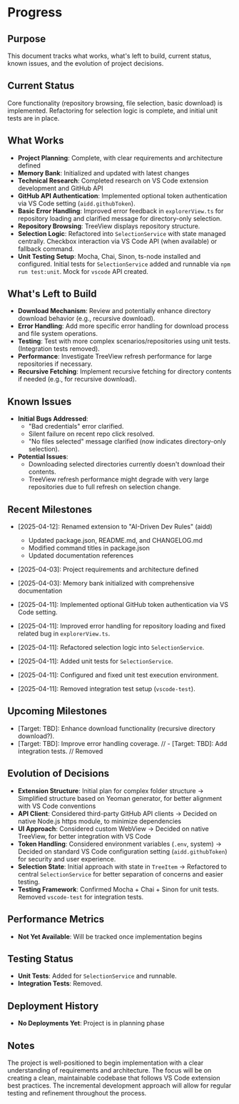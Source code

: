 # Progress

## Purpose

This document tracks what works, what's left to build, current status, known issues, and the evolution of project decisions.

## Current Status

Core functionality (repository browsing, file selection, basic download) is implemented. Refactoring for selection logic is complete, and initial unit tests are in place.

## What Works

- **Project Planning**: Complete, with clear requirements and architecture defined
- **Memory Bank**: Initialized and updated with latest changes
- **Technical Research**: Completed research on VS Code extension development and GitHub API
- **GitHub API Authentication**: Implemented optional token authentication via VS Code setting (`aidd.githubToken`).
- **Basic Error Handling**: Improved error feedback in `explorerView.ts` for repository loading and clarified message for directory-only selection.
- **Repository Browsing**: TreeView displays repository structure.
- **Selection Logic**: Refactored into `SelectionService` with state managed centrally. Checkbox interaction via VS Code API (when available) or fallback command.
- **Unit Testing Setup**: Mocha, Chai, Sinon, ts-node installed and configured. Initial tests for `SelectionService` added and runnable via `npm run test:unit`. Mock for `vscode` API created.

## What's Left to Build

- **Download Mechanism**: Review and potentially enhance directory download behavior (e.g., recursive download).
- **Error Handling**: Add more specific error handling for download process and file system operations.
- **Testing**: Test with more complex scenarios/repositories using unit tests. (Integration tests removed).
- **Performance**: Investigate TreeView refresh performance for large repositories if necessary.
- **Recursive Fetching**: Implement recursive fetching for directory contents if needed (e.g., for recursive download).

## Known Issues

- **Initial Bugs Addressed**:
  - "Bad credentials" error clarified.
  - Silent failure on recent repo click resolved.
  - "No files selected" message clarified (now indicates directory-only selection).
- **Potential Issues**:
  - Downloading selected directories currently doesn't download their contents.
  - TreeView refresh performance might degrade with very large repositories due to full refresh on selection change.

## Recent Milestones

- [2025-04-12]: Renamed extension to "AI-Driven Dev Rules" (aidd)
  - Updated package.json, README.md, and CHANGELOG.md
  - Modified command titles in package.json
  - Updated documentation references

- [2025-04-03]: Project requirements and architecture defined
- [2025-04-03]: Memory bank initialized with comprehensive documentation
- [2025-04-11]: Implemented optional GitHub token authentication via VS Code setting.
- [2025-04-11]: Improved error handling for repository loading and fixed related bug in `explorerView.ts`.
- [2025-04-11]: Refactored selection logic into `SelectionService`.
- [2025-04-11]: Added unit tests for `SelectionService`.
- [2025-04-11]: Configured and fixed unit test execution environment.
- [2025-04-11]: Removed integration test setup (`vscode-test`).

## Upcoming Milestones

- [Target: TBD]: Enhance download functionality (recursive directory download?).
- [Target: TBD]: Improve error handling coverage.
// - [Target: TBD]: Add integration tests. // Removed

## Evolution of Decisions

- **Extension Structure**: Initial plan for complex folder structure → Simplified structure based on Yeoman generator, for better alignment with VS Code conventions
- **API Client**: Considered third-party GitHub API clients → Decided on native Node.js https module, to minimize dependencies
- **UI Approach**: Considered custom WebView → Decided on native TreeView, for better integration with VS Code
- **Token Handling**: Considered environment variables (`.env`, system) → Decided on standard VS Code configuration setting (`aidd.githubToken`) for security and user experience.
- **Selection State**: Initial approach with state in `TreeItem` → Refactored to central `SelectionService` for better separation of concerns and easier testing.
- **Testing Framework**: Confirmed Mocha + Chai + Sinon for unit tests. Removed `vscode-test` for integration tests.

## Performance Metrics

- **Not Yet Available**: Will be tracked once implementation begins

## Testing Status

- **Unit Tests**: Added for `SelectionService` and runnable.
- **Integration Tests**: Removed.

## Deployment History

- **No Deployments Yet**: Project is in planning phase

## Notes

The project is well-positioned to begin implementation with a clear understanding of requirements and architecture. The focus will be on creating a clean, maintainable codebase that follows VS Code extension best practices. The incremental development approach will allow for regular testing and refinement throughout the process.
